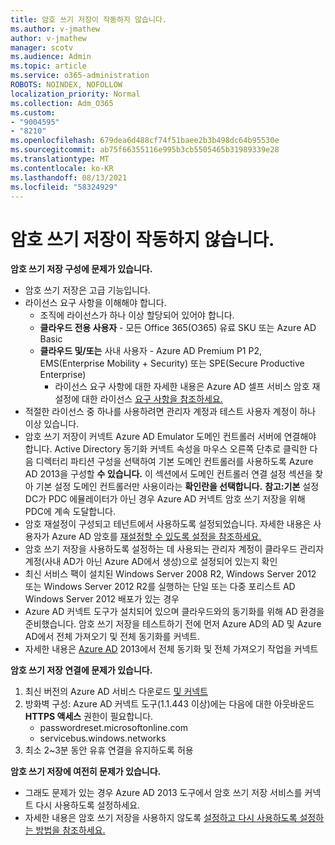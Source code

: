 ```yaml
---
title: 암호 쓰기 저장이 작동하지 않습니다.
ms.author: v-jmathew
author: v-jmathew
manager: scotv
ms.audience: Admin
ms.topic: article
ms.service: o365-administration
ROBOTS: NOINDEX, NOFOLLOW
localization_priority: Normal
ms.collection: Adm_O365
ms.custom:
- "9004595"
- "8210"
ms.openlocfilehash: 679dea6d488cf74f51baee2b3b498dc64b95530e
ms.sourcegitcommit: ab75f66355116e995b3cb5505465b31989339e28
ms.translationtype: MT
ms.contentlocale: ko-KR
ms.lasthandoff: 08/13/2021
ms.locfileid: "58324929"
---
```

# <a name="password-writeback-is-not-working"></a>암호 쓰기 저장이 작동하지 않습니다.

**암호 쓰기 저장 구성에 문제가 있습니다.**

- 암호 쓰기 저장은 고급 기능입니다.
- 라이선스 요구 사항을 이해해야 합니다.
  - 조직에 라이선스가 하나 이상 할당되어 있어야 합니다.
  - **클라우드 전용 사용자** - 모든 Office 365(O365) 유료 SKU 또는 Azure AD Basic
  - **클라우드 및/또는** 사내 사용자 - Azure AD Premium P1 P2, EMS(Enterprise Mobility + Security) 또는 SPE(Secure Productive Enterprise)
    - 라이선스 요구 사항에 대한 자세한 내용은 Azure AD 셀프 서비스 암호 재설정에 대한 라이선스 [요구 사항을 참조하세요.](https://docs.microsoft.com/azure/active-directory/active-directory-passwords-licensing)
- 적절한 라이선스 중 하나를 사용하려면 관리자 계정과 테스트 사용자 계정이 하나 이상 있습니다.
- 암호 쓰기 저장이 커넥트 Azure AD Emulator 도메인 컨트롤러 서버에 연결해야 합니다. Active Directory 동기화 커넥트 속성을 마우스 오른쪽 단추로 클릭한 다음  디렉터리 파티션 구성을 선택하여 기본 도메인 컨트롤러를 사용하도록 Azure AD 2013을 구성할 **수 있습니다.** 이 섹션에서 도메인  컨트롤러 연결 설정 섹션을 찾아 기본 설정 도메인 컨트롤러만 사용이라는 **확인란을 선택합니다.**
    **참고:기본** 설정 DC가 PDC 에뮬레이터가 아닌 경우 Azure AD 커넥트 암호 쓰기 저장을 위해 PDC에 계속 도달합니다.
- 암호 재설정이 구성되고 테넌트에서 사용하도록 설정되었습니다. 자세한 내용은 사용자가 Azure AD 암호를 [재설정할 수 있도록 설정을 참조하세요.](https://docs.microsoft.com/azure/active-directory/active-directory-passwords-getting-started)
- 암호 쓰기 저장을 사용하도록 설정하는 데 사용되는 관리자 계정이 클라우드 관리자 계정(사내 AD가 아닌 Azure AD에서 생성)으로 설정되어 있는지 확인
- 최신 서비스 팩이 설치된 Windows Server 2008 R2, Windows Server 2012 또는 Windows Server 2012 R2를 실행하는 단일 또는 다중 포리스트 AD Windows Server 2012 배포가 있는 경우
- Azure AD 커넥트 도구가 설치되어 있으며 클라우드와의 동기화를 위해 AD 환경을 준비했습니다. 암호 쓰기 저장을 테스트하기 전에 먼저 Azure AD의 AD 및 Azure AD에서 전체 가져오기 및 전체 동기화를 커넥트.
- 자세한 내용은 [Azure AD](https://docs.microsoft.com/azure/active-directory/connect/active-directory-aadconnectsync-operations) 2013에서 전체 동기화 및 전체 가져오기 작업을 커넥트

**암호 쓰기 저장 연결에 문제가 있습니다.**

1. 최신 버전의 Azure AD 서비스 다운로드 [및 커넥트](https://www.microsoft.com/download/details.aspx?id=47594)
2. 방화벽 구성: Azure AD 커넥트 도구(1.1.443 이상)에는 다음에 대한 아웃바운드 **HTTPS 액세스** 권한이 필요합니다.
    - passwordreset.microsoftonline.com
    - servicebus.windows.networks
3. 최소 2~3분 동안 유휴 연결을 유지하도록 허용

**암호 쓰기 저장에 여전히 문제가 있습니다.**

- 그래도 문제가 있는 경우 Azure AD 2013 도구에서 암호 쓰기 저장 서비스를 커넥트 다시 사용하도록 설정하세요.
- 자세한 내용은 암호 쓰기 저장을 사용하지 않도록 [설정하고 다시 사용하도록 설정하는 방법을 참조하세요.](https://docs.microsoft.com/azure/active-directory/active-directory-passwords-troubleshoot)
